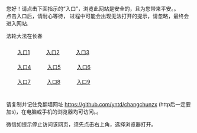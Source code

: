 您好！请点击下面指示的“入口”，浏览此网站是安全的，且为您带来平安。。 <br/>
点击入口后，请耐心等待， 过程中可能会出现无法打开的提示，请忽略，最终会进入网站. </br>

法轮大法在长春<br/>
<div style="padding:10px"><a style="margin:20px" target="_blank" href="https://d20r5fxecfjocl.cloudfront.net/2Qpsp?uahdoycm" id="ccLink1" rel="nofollow">入口1</a> <a target="_blank" style="margin:20px" href="https://d34hsbe77qcspb.cloudfront.net/2Qpsp?wnjgn" id="ccLink2" rel="nofollow">入口2</a> <a style="margin:20px" target="_blank" href="https://dkzc6jd7hovhe.cloudfront.net/2Qpsp?leoxjxrx" id="ccLink3" rel="nofollow">入口3</a></div>

<div style="padding:10px" ><a style="margin:20px" target="_blank" href="https://d20r5fxecfjocl.cloudfront.net/2Qpsp?uahdoycm" id="ccLink4" rel="nofollow">入口4</a> <a style="margin:20px" href="https://d34hsbe77qcspb.cloudfront.net/2Qpsp?wnjgn" target="_blank" id="ccLink5" rel="nofollow">入口5</a> <a style="margin:20px" href="https://dkzc6jd7hovhe.cloudfront.net/2Qpsp?leoxjxrx" target="_blank" id="ccLink6" rel="nofollow">入口6</a></div>

<div style="padding:10px"><a style="margin:20px" target="_blank" href="https://d20r5fxecfjocl.cloudfront.net/2Qpsp?uahdoycm" id="ccLink7" rel="nofollow">入口7</a> <a style="margin:20px" href="https://d34hsbe77qcspb.cloudfront.net/2Qpsp?wnjgn" target="_blank" id="ccLink8" rel="nofollow">入口8</a> <a style="margin:20px" target="_blank" href="https://dkzc6jd7hovhe.cloudfront.net/2Qpsp?leoxjxrx" id="ccLink9" rel="nofollow">入口9</a></div>

<br/>



请复制并记住免翻墙网址 https://github.com/yntd/changchunzx (http后一定要加s)，在电脑或手机的浏览器均可访问。。<br/>

微信如提示停止访问该网页，须先点击右上角，选择浏览器打开。
